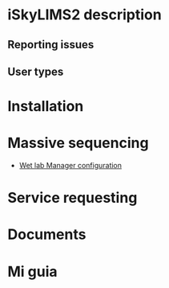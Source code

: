 # iSkyLIMS2 description

## Reporting issues

## User types

# Installation

# Massive sequencing
* [Wet lab Manager configuration](wetlab_manager_configuration.md)

# Service requesting

# Documents

# Mi guia

